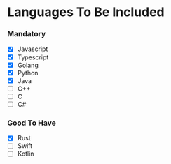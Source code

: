 # Languages To Be Included

### Mandatory

- [x] Javascript
- [x] Typescript
- [x] Golang
- [x] Python
- [x] Java
- [ ] C++
- [ ] C
- [ ] C#

### Good To Have

- [x] Rust
- [ ] Swift
- [ ] Kotlin
